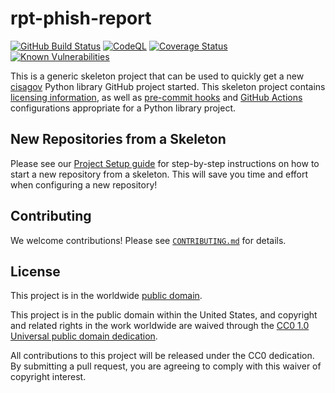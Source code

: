 # rpt-phish-report #

[![GitHub Build Status](https://github.com/cisagov/rpt-phish-report/workflows/build/badge.svg)](https://github.com/cisagov/rpt-phish-report/actions)
[![CodeQL](https://github.com/cisagov/rpt-phish-report/workflows/CodeQL/badge.svg)](https://github.com/cisagov/rpt-phish-report/actions/workflows/codeql-analysis.yml)
[![Coverage Status](https://coveralls.io/repos/github/cisagov/rpt-phish-report/badge.svg?branch=develop)](https://coveralls.io/github/cisagov/rpt-phish-report?branch=develop)
[![Known Vulnerabilities](https://snyk.io/test/github/cisagov/rpt-phish-report/develop/badge.svg)](https://snyk.io/test/github/cisagov/rpt-phish-report)

This is a generic skeleton project that can be used to quickly get a
new [cisagov](https://github.com/cisagov) Python library GitHub
project started.  This skeleton project contains [licensing
information](LICENSE), as well as
[pre-commit hooks](https://pre-commit.com) and
[GitHub Actions](https://github.com/features/actions) configurations
appropriate for a Python library project.

## New Repositories from a Skeleton ##

Please see our [Project Setup guide](https://github.com/cisagov/development-guide/tree/develop/project_setup)
for step-by-step instructions on how to start a new repository from
a skeleton. This will save you time and effort when configuring a
new repository!

## Contributing ##

We welcome contributions!  Please see [`CONTRIBUTING.md`](CONTRIBUTING.md) for
details.

## License ##

This project is in the worldwide [public domain](LICENSE).

This project is in the public domain within the United States, and
copyright and related rights in the work worldwide are waived through
the [CC0 1.0 Universal public domain
dedication](https://creativecommons.org/publicdomain/zero/1.0/).

All contributions to this project will be released under the CC0
dedication. By submitting a pull request, you are agreeing to comply
with this waiver of copyright interest.
